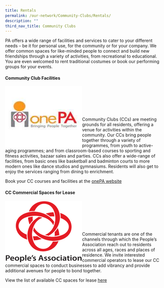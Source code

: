 ```yaml
---
title: Rentals
permalink: /our-network/Community-Clubs/Rentals/
description: ""
third_nav_title: Community Clubs
---
```

PA offers a wide range of facilities and services to cater to your different needs – be it for personal use, for the community or for your company. We offer common spaces for like-minded people to connect and build new friendships through a variety of activities, from recreational to educational. You are even welcomed to rent traditional costumes or book our performing groups for your events.

#### Community Club Facilities

<img style="height:200px;width:250px"  align="left" src="/images/Our%20Network/Community%20Club/onepalogo.jpg"><br><br><br><br><br>

Community Clubs (CCs) are meeting grounds for all residents, offering a venue for activities within the community. Our CCs bring people together through a variety of programmes, from youth to active-aging programmes; and from classroom-based courses to sporting and fitness activities, bazaar sales and parties. CCs also offer a wide-range of facilities, from basic ones like basketball and badminton courts to more modern ones like dance studios and gymnasiums. Residents will also get to enjoy the services ranging from dining to enrichment.

Book your CC courses and facilities at the [onePA website](https://www.onepa.gov.sg/)

#### CC Commercial Spaces for Lease
<img style="height:200px;width:250px"  align="left" src="/images/PA%20Logo%202015%20(PNG).png"><br><br><br><br><br>
		 

Commercial tenants are one of the channels through which the People’s Association reach out to residents across all ages, races and places of residence. We invite interested commercial operators to lease our CC commercial spaces to conduct businesses to add vibrancy and provide additional avenues for people to bond together.

View the list of available CC spaces for lease [here](/files/Our%20Network/Community%20Clubs/Available%20Listing%20Spaces%20as%20of%208%20Sep%202022.pdf)